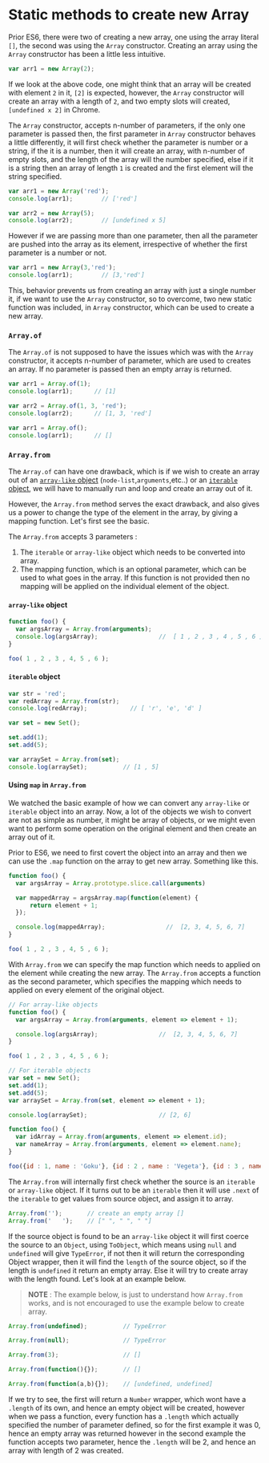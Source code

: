 # Static methods to create new Array

Prior ES6, there were two of creating a new array, one using the array literal `[]`, the second was using the `Array` constructor. Creating an array using the `Array` constructor has been a little less intuitive.

````javascript
var arr1 = new Array(2);
````

If we look at the above code, one might think that an array will be created with element `2` in it, `[2]` is expected, however, the `Array` constructor will create an array with a length of `2`, and two empty slots will created, `[undefined x 2]` in Chrome.

The `Array` constructor, accepts n-number of parameters, if the only one parameter is passed then, the first parameter in `Array` constructor behaves a little differently, it will first check whether the parameter is number or a string, if the  it is a number, then it will create an array, with n-number of empty slots, and the length of the array will the number specified, else if it is a string then an array of length `1` is created and the first element will the string specified.

````javascript
var arr1 = new Array('red');
console.log(arr1);        // ['red']

var arr2 = new Array(5);
console.log(arr2);        // [undefined x 5]
````

However if we are passing more than one parameter, then all the parameter are pushed into the array as its element, irrespective of whether the first parameter is a number or not.

````javascript
var arr1 = new Array(3,'red');
console.log(arr1);        // [3,'red']
````

This, behavior prevents us from creating an array with just a single number it, if we want to use the `Array` constructor, so to overcome, two new static function was included, in `Array` constructor, which can be used to create a new array.

### `Array.of`

The `Array.of` is not supposed to have the issues which was with the `Array` constructor, it accepts n-number of parameter, which are used to creates an array. If no parameter is passed then an empty array is returned.

````javascript
var arr1 = Array.of(1);
console.log(arr1);      // [1]

var arr2 = Array.of(1, 3, 'red');
console.log(arr2);      // [1, 3, 'red']

var arr1 = Array.of();
console.log(arr1);      // []
````

### `Array.from`

The `Array.of` can have one drawback, which is if we wish to create an array out of an [`array-like` object](http://www.2ality.com/2013/05/quirk-array-like-objects.html) (`node-list`,`arguments`,etc..) or an [`iterable` object](https://developer.mozilla.org/en-US/docs/Web/JavaScript/Reference/Iteration_protocols#Builtin_iterables), we will have to manually run and loop and create an array out of it.

However, the `Array.from` method serves the exact drawback, and also gives us a power to change the type of the element in the array, by giving a mapping function. Let's first see the basic.

The `Array.from` accepts 3 parameters :
1. The `iterable` or `array-like` object which needs to be converted into array.
2. The mapping function, which is an optional parameter, which can be used to what goes in the array. If this function is not provided then no mapping will be applied on the individual element of the object.


#### `array-like` object
````javascript
function foo() {
  var argsArray = Array.from(arguments);
  console.log(argsArray);                 //  [ 1 , 2 , 3 , 4 , 5 , 6 ]
}

foo( 1 , 2 , 3 , 4, 5 , 6 );
````

#### `iterable` object

````javascript
var str = 'red';
var redArray = Array.from(str);
console.log(redArray);            // [ 'r', 'e', 'd' ]

var set = new Set();

set.add(1);
set.add(5);

var arraySet = Array.from(set);
console.log(arraySet);          // [1 , 5]
````

#### Using `map` in `Array.from`

We watched the basic example of how we can convert any `array-like` or `iterable` object into an array. Now, a lot of the objects we wish to convert are not as simple as number, it might be array of objects, or we might even want to perform some operation on the original element and then create an array out of it.

Prior to ES6, we need to first covert the object into an array and then we can use the `.map` function on the array to get new array. Something like this.

````javascript
function foo() {
  var argsArray = Array.prototype.slice.call(arguments)

  var mappedArray = argsArray.map(function(element) {
      return element + 1;
  });

  console.log(mappedArray);                 //  [2, 3, 4, 5, 6, 7]
}

foo( 1 , 2 , 3 , 4, 5 , 6 );
````

With `Array.from` we can specify the map function which needs to applied on the element while creating the new array. The `Array.from` accepts a function as the second parameter, which specifies the mapping which needs to applied on every element of the original object.

````javascript
// For array-like objects
function foo() {
  var argsArray = Array.from(arguments, element => element + 1);

  console.log(argsArray);                 //  [2, 3, 4, 5, 6, 7]
}

foo( 1 , 2 , 3 , 4, 5 , 6 );

// For iterable objects
var set = new Set();
set.add(1);
set.add(5);
var arraySet = Array.from(set, element => element + 1);

console.log(arraySet);                    // [2, 6]
````

````javascript
function foo() {
  var idArray = Array.from(arguments, element => element.id);           // [1, 2, 3]
  var nameArray = Array.from(arguments, element => element.name);       // ['Goku', 'Vegeta', 'Picolo']
}

foo({id : 1, name : 'Goku'}, {id : 2 , name : 'Vegeta'}, {id : 3 , name : 'Picolo'});
````

The `Array.from` will internally first check whether the source is an `iterable` or `array-like` object. If it turns out to be an `iterable` then it will use `.next` of the `iterable` to get values from source object, and assign it to array.

````javascript
Array.from('');       // create an empty array []
Array.from('   ');    // [" ", " ", " "]
````

If the source object is found to be an `array-like` object it will first coerce the source to an `Object`, using `ToObject`, which means using `null` and `undefined` will give `TypeError`, if not then it will return the corresponding Object wrapper, then it will find the `length` of the source object, so if the length is `undefined` it return an empty array. Else it will try to create array with the length found. Let's look at an example below.

> __NOTE__ : The example below, is just to understand how `Array.from` works, and is not encouraged to use the example below to create array.

````javascript
Array.from(undefined);          // TypeError

Array.from(null);               // TypeError

Array.from(3);                  // []

Array.from(function(){});       // []

Array.from(function(a,b){});    // [undefined, undefined]
````

If we try to see, the first will return a `Number` wrapper, which wont have a `.length` of its own, and hence an empty object will be created, however when we pass a function, every function has a `.length` which actually specified the number of parameter defined, so for the first example it was 0, hence an empty array was returned however in the second example the function accepts two parameter, hence the `.length` will be 2, and hence an array with length of 2 was created.
